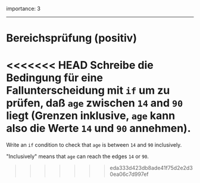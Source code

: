 importance: 3

---

# Bereichsprüfung (positiv)

<<<<<<< HEAD
Schreibe die Bedingung für eine Fallunterscheidung mit `if` um zu prüfen, daß `age` zwischen `14` and `90` liegt (Grenzen inklusive, `age` kann also die Werte `14` und `90` annehmen).
=======
Write an `if` condition to check that `age` is between `14` and `90` inclusively.

"Inclusively" means that `age` can reach the edges `14` or `90`.
>>>>>>> eda333d423db8ade41f75d2e2d30ea06c7d997ef
